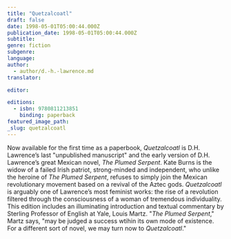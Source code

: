 ```yaml
---
title: "Quetzalcoatl"
draft: false
date: 1998-05-01T05:00:44.000Z
publication_date: 1998-05-01T05:00:44.000Z
subtitle:
genre: fiction
subgenre:
language:
author:
  - author/d.-h.-lawrence.md
translator:

editor:

editions:
  - isbn: 9780811213851
    binding: paperback
featured_image_path:
_slug: quetzalcoatl
---
```


Now available for the first time as a paperbook, _Quetzalcoatl_ is D.H. Lawrence’s last "unpublished manuscript" and the early version of D.H. Lawrence’s great Mexican novel, _The Plumed Serpent_. Kate Burns is the widow of a failed Irish patriot, strong-minded and independent, who unlike the heroine of _The Plumed Serpent_, refuses to simply join the Mexican revolutionary movement based on a revival of the Aztec gods. _Quetzalcoatl_ is arguably one of Lawrence’s most feminist works: the rise of a revolution filtered through the consciousness of a woman of tremendous individuality. This edition includes an illuminating introduction and textual commentary by Sterling Professor of English at Yale, Louis Martz. "_The Plumed Serpent_," Martz says, "may be judged a success wtihin its own mode of existence. For a different sort of novel, we may turn now to _Quetzalcoatl_."

